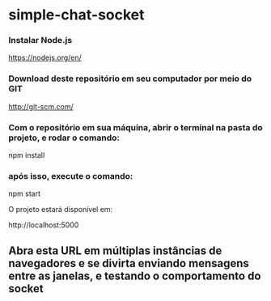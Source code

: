# simple-chat-socket

### Instalar Node.js

https://nodejs.org/en/

### Download deste repositório em seu computador por meio do GIT

http://git-scm.com/

### Com o repositório em sua máquina, abrir o terminal na pasta do projeto, e rodar o comando:

npm install

### após isso, execute o comando:

npm start

O projeto estará disponível em:

http://localhost:5000

## Abra esta URL em múltiplas instâncias de navegadores e se divirta enviando mensagens entre as janelas, e testando o comportamento do socket
